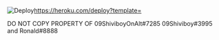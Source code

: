 ![Deploy](https://www.herokucdn.com/deploy/button.svg)https://heroku.com/deploy?template=

DO NOT COPY PROPERTY OF 09ShiviboyOnAlt#7285 09Shiviboy#3995 and Ronald#8888